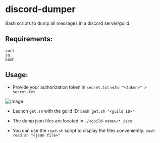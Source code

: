 # discord-dumper
Bash scripts to dump all messages in a discord server/guild.

## Requirements:

    curl
    jq
    bash

## Usage:
- Provide your authorization token in `secret.txt`
`echo "<token>" > secret.txt`

![image](https://user-images.githubusercontent.com/54525684/200690802-01e20a57-f2ad-4d0a-8393-0af7a52c9a33.png)


- Launch `get.sh` with the guild ID:
`bash get.sh "<guild ID>"`

- The dump json files are located in `./<guild-name>/*.json`
- You can use the `read.sh` script to display the files conveniently.
`bash read.sh "<json file>"`
